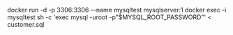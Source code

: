docker run -d -p 3306:3306 --name mysqltest mysqlserver:1
docker exec -i mysqltest sh -c 'exec mysql -uroot -p"$MYSQL_ROOT_PASSWORD"' < customer.sql
